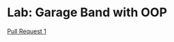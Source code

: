 # Lab: Garage Band with OOP

[Pull Request 1](https://github.com/abdullahnazzal/pythonic-garage-band/pull/1)